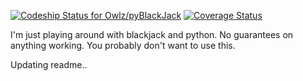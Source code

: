 [ ![Codeship Status for Owlz/pyBlackJack](https://codeship.com/projects/c24a9390-a38b-0133-f993-3a486f5179bd/status?branch=master)](https://codeship.com/projects/129287)  [![Coverage Status](https://coveralls.io/repos/github/Owlz/pyBlackJack/badge.svg?branch=master)](https://coveralls.io/github/Owlz/pyBlackJack?branch=master)

I'm just playing around with blackjack and python. No guarantees on anything working. You probably don't want to use this.

Updating readme..
